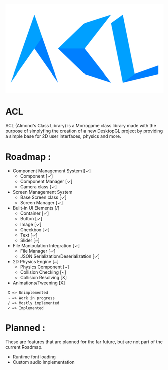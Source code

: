 ![ACL Logo](ACL.svg)

# ACL
ACL (Almond's Class Library) is a Monogame class library made with the purpose of simplyfing the creation of a new DesktopGL project by providing a simple base for 2D user interfaces, physics and more.

# Roadmap :
- Component Management System [✓]
  - Component [✓]
  - Component Manager [✓]
  - Camera class [✓]
- Screen Management System
  - Base Screen class [✓]
  - Screen Manager [✓]
- Built-in UI Elements [/]
  - Container [✓]
  - Button [✓]
  - Image [✓]
  - Checkbox [✓]
  - Text [✓]
  - Slider [~]
- File Manipulation Integration [✓]
  - File Manager [✓]
  - JSON Serialization/Deserialization [✓]
- 2D Physics Engine [~]
  - Physics Component [~]
  - Collision Checking [~]
  - Collision Resolving [X]
- Animations/Tweening [X]

```
 X => Unimplemented
 ~ => Work in progress
 / => Mostly implemented
 ✓ => Implemented
```

# Planned :
These are features that are planned for the far future, but are not part of the current Roadmap.
- Runtime font loading
- Custom audio implementation
